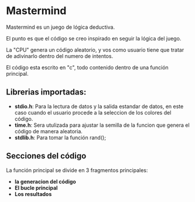 # Mastermind

Mastermind es un juego de lógica deductiva.

El punto es que el código se creo inspirado en seguir la lógica del juego.

La "CPU" genera un código aleatorio, y vos como usuario tiene que tratar de adivinarlo
dentro del numero de intentos.

El código esta escrito en "c", todo contenido dentro de una función principal.

## Librerias importadas:
- **stdio.h**: Para la lectura de datos y la salida estandar de datos, en este caso cuando el usuario procede a la seleccion de los colores del código. 
- **time.h**: Sera utulizada para ajustar la semilla de la funcion que genera el código de manera aleatoria.
- **stdlib.h**: Para tomar la función rand();

## Secciones del código 

La función principal se divide en 3 fragmentos principales:

-  **la generacion del código**
- **El bucle principal**
- **Los resultados**
